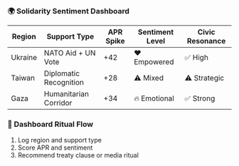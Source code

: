 ### 🌍 Solidarity Sentiment Dashboard
| Region         | Support Type        | APR Spike | Sentiment Level | Civic Resonance |
|----------------|---------------------|------------|------------------|------------------|
| Ukraine        | NATO Aid + UN Vote  | +42        | ❤️ Empowered      | ✅ High  
| Taiwan         | Diplomatic Recognition | +28     | ⚠️ Mixed           | ⚠️ Strategic  
| Gaza           | Humanitarian Corridor | +34     | 🔥 Emotional       | ✅ Strong  

### 🔄 Dashboard Ritual Flow
1. Log region and support type  
2. Score APR and sentiment  
3. Recommend treaty clause or media ritual
